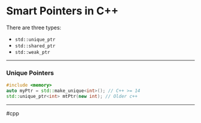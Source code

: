 # Smart Pointers in C++

There are three types:
- `std::unique_ptr`
- `std::shared_ptr`
- `std::weak_ptr`

---

### Unique Pointers

```cpp
#include <memory>
auto myPtr = std::make_unique<int>(); // C++ >= 14
std::unique_ptr<int> mtPtr(new int); // Older c++
```

---
#cpp
